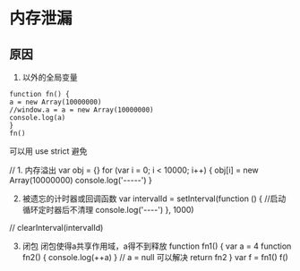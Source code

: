 # 内存泄漏
## 原因
1. 以外的全局变量
```
function fn() {
a = new Array(10000000)
//window.a = a = new Array(10000000)
console.log(a)
}
fn()
```
可以用 use strict 避免

// 1. 内存溢出
var obj = {}
for (var i = 0; i < 10000; i++) {
obj[i] = new Array(10000000)
console.log('-----')
}

2. 被遗忘的计时器或回调函数
var intervalId = setInterval(function () { //启动循环定时器后不清理
console.log('----')
}, 1000)

// clearInterval(intervalId)

3. 闭包
闭包使得a共享作用域，a得不到释放
function fn1() {
var a = 4
function fn2() {
console.log(++a)
}
// a = null 可以解决
return fn2
}
var f = fn1()
f()
